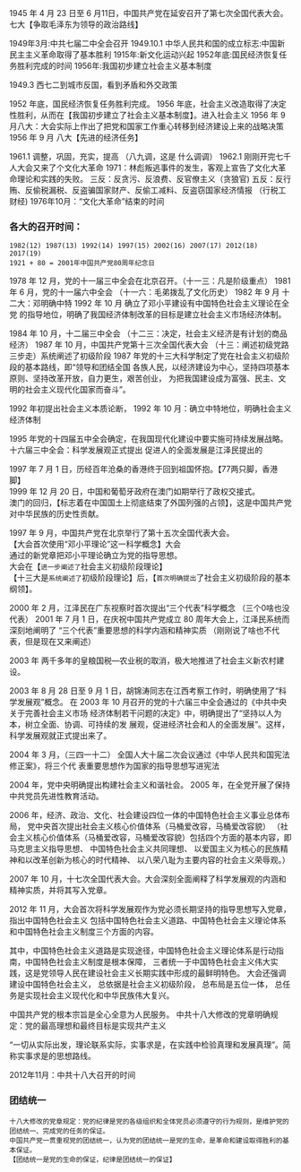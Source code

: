 1945 年 4 月 23 日至 6 月11日，中国共产党在延安召开了第七次全国代表大会。七大【争取毛泽东为领导的政治路线】

1949年3月:中共七届二中全会召开
1949.10.1 中华人民共和国的成立标志:中国新民主主义革命取得了基本胜利
1915年:新文化运动兴起
1952年底:国民经济恢复任务胜利完成的时间
1956年:我国初步建立社会主义基本制度

1949.3 西七二到城市反国，看到矛盾和外交政策

1952 年底，国民经济恢复任务胜利完成。
1956 年底，社会主义改造取得了决定性胜利，从而在【我国初步建立了社会主义基本制度】。进入社会主义
1956 年 9 月八大：大会实际上作出了把党和国家工作重心转移到经济建设上来的战略决策
1956 年 9 月  八大【先进的经济任务】


1961.1 调整，巩固，充实，提高  （八九调，这是 什么调调）
1962.1 刚刚开完七千人大会又来了个文化大革命
1971：林彪叛逃事件的发生，客观上宣告了文化大革命理论和实践的失败。
三反：反贪污、反浪费、反官僚主义（贪狼官)
五反：反行贿、反偷税漏税、反盗骗国家财产、反偷工减料、反盗窃国家经济情报
（行税工财经)
1976年10月：“文化大革命”结束的时间


### 各大的召开时间：
    1982(12) 1987(13) 1992(14) 1997(15) 2002(16) 2007(17) 2012(18) 2017(19)
    1921 + 80 = 2001年中国共产党80周年纪念日

1978 年 12 月，党的十一届三中全会在北京召开。（十一三：凡是阶级重点）
1981 年 6 月，党的十一届六中全会 （十一六：毛弟拨乱了文化历史）
1982 年 9 月 十二大：邓明确中特
1992 年 10 月 确立了邓小平建设有中国特色社会主义理论在全党
的指导地位，明确了我国经济体制改革的目标是建立社会主义市场经济体制。

1984 年 10 月，十二届三中全会 （十二三：决定，社会主义经济是有计划的商品经济）
1987 年 10 月，中国共产党第十三次全国代表大会 （十三：阐述初级党路三步走）系统阐述了初级阶段
1987 年党的十三大科学制定了党在社会主义初级阶段的基本路线，即“领导和团结全国
各族人民，以经济建设为中心，坚持四项基本原则、坚持改革开放，自力更生，艰苦创业，
为把我国建设成为富强、民主、文明的社会主义现代化国家而奋斗”。

1992 年初提出社会主义本质论断，
1992 年 10 月：确立中特地位，明确社会主义经济体制

1995 年党的十四届五中全会确定，在我国现代化建设中要实施可持续发展战略。
十六届三中全会：科学发展观正式提出
促进人的全面发展是江泽民提出的




1997 年 7 月 1 日，历经百年沧桑的香港终于回到祖国怀抱。【77两只脚，香港脚】    
1999 年 12 月 20 日，中国和葡萄牙政府在澳门如期举行了政权交接式。    
澳门的回归，【标志着在中国国土上彻底结束了外国列强的占领】，这是中国共产党对中华民族的历史性贡献。    

1997 年 9 月，中国共产党在北京举行了第十五次全国代表大会。     
【大会首次使用“邓小平理论”这一科学概念】大会     
通过的新党章把邓小平理论确立为党的指导思想。     
大会在【`进一步阐述了`社会主义初级阶段理论】     
【十三大是`系统阐述了`初级阶段理论】后，【`首次明确提出`了社会主义初级阶段的基本纲领】。     


2000 年 2 月，江泽民在广东视察时首次提出“三个代表”科学概念 （三个0啥也没代表）
2001 年 7 月 1 日，在庆祝中国共产党成立 80 周年大会上，江泽民系统而深刻地阐明了
    “三个代表”重要思想的科学内涵和精神实质 （刚刚说了啥也不代表，但是现在又来阐述）

2003 年 两千多年的皇粮国税—农业税的取消，极大地推进了社会主义新农村建设。

2003 年 8 月 28 日至 9 月 1 日，胡锦涛同志在江西考察工作时，明确使用了“科学发展观”概念。
在 2003 年 10 月召开的党的十六届三中全会通过的《中共中央关于完善社会主义市场
    经济体制若干问题的决定》中，明确提出了“坚持以人为本，树立全面、协调、可持续的发
    展观，促进经济社会和人的全面发展”。这样，科学发展观就正式提出来了。

2004 年 3 月，（三四一十二） 全国人大十届二次会议通过《中华人民共和国宪法修正案》，将三个代
    表重要思想作为国家的指导思想写进宪法

2004 年，党中央明确提出构建社会主义和谐社会。
2005 年，在全党开展了保持中共党员先进性教育活动。


2006 年，经济、政治、文化、社会建设四位一体的中国特色社会主义事业总体布局，
    党中央首次提出社会主义核心价值体系（马桶爱改容，马桶爱改容貌）
    （社会主义核心价值体系（马桶爱改容，马桶爱改容貌）包括四个方面的基本内容，即
        马克思主义指导思想、
        中国特色社会主义共同理想、
        以爱国主义为核心的民族精神和以改革创新为核心的时代精神、
        以八荣八耻为主要内容的社会主义荣辱观。）

2007 年 10 月，十七次全国代表大会。大会深刻全面阐释了科学发展观的内涵和精神实质，并将其写入党章。

2012 年 11 月，大会首次将科学发展观作为党必须长期坚持的指导思想写入党章，
    指出中国特色社会主义
        包括中国特色社会主义道路、中国特色社会主义理论体系和中国特色社会主义制度三个方面的内容。

其中，中国特色社会主义道路是实现途径，中国特色社会主义理论体系是行动指南，中国特色社会主义制度是根本保障，
三者统一于中国特色社会主义伟大实践，这是党领导人民在建设社会主义长期实践中形成的最鲜明特色。
大会还强调建设中国特色社会主义，
    总依据是社会主义初级阶段，
    总布局是五位一体，
    总任务是实现社会主义现代化和中华民族伟大复兴。



中国共产党的根本宗旨是全心全意为人民服务。
中共十八大修改的党章明确规定：党的最高理想和最终目标是实现共产主义

“一切从实际出发，理论联系实际，实事求是，在实践中检验真理和发展真理”。简称实事求是的思想路线。

2012年11月：中共十八大召开的时间

### 团结统一
    十八大修改的党章规定：党的纪律是党的各级组织和全体党员必须遵守的行为规则，是维护党的团结统一、完成党的任务的保证。
    中国共产党一贯重视党的团结统一，认为党的团结统一是党的生命，是革命和建设取得胜利的基本保证。
    【团结统一是党的生命的保证，纪律是团结统一的保证】
